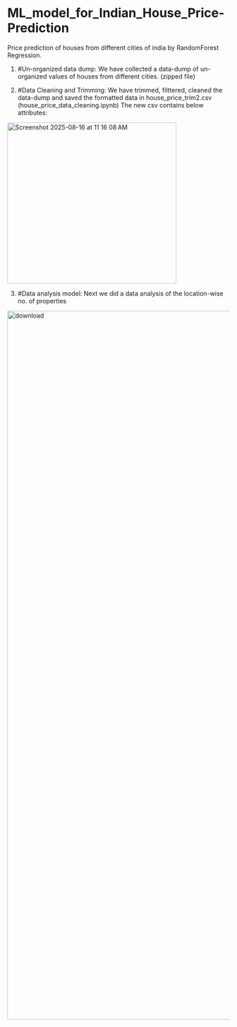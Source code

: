 # ML_model_for_Indian_House_Price-Prediction
Price prediction of houses from different cities of india by RandomForest Regression.

1. #Un-organized data dump:
We have collected a data-dump of un-organized values of houses from different cities. (zipped file)

2. #Data Cleaning and Trimming:
We have trimmed, filttered, cleaned the data-dump and saved the formatted data in house_price_trim2.csv (house_price_data_cleaning.ipynb)
The new csv contains below attributes:
<img width="383" height="364" alt="Screenshot 2025-08-16 at 11 16 08 AM" src="https://github.com/user-attachments/assets/48b42840-8461-437f-90f9-8d2e9c834810" />

3. #Data analysis model:
Next we did a data analysis of the location-wise no. of properties
<img width="1241" height="1603" alt="download" src="https://github.com/user-attachments/assets/6fdb04e5-4697-489e-985b-810de1696f17" />
